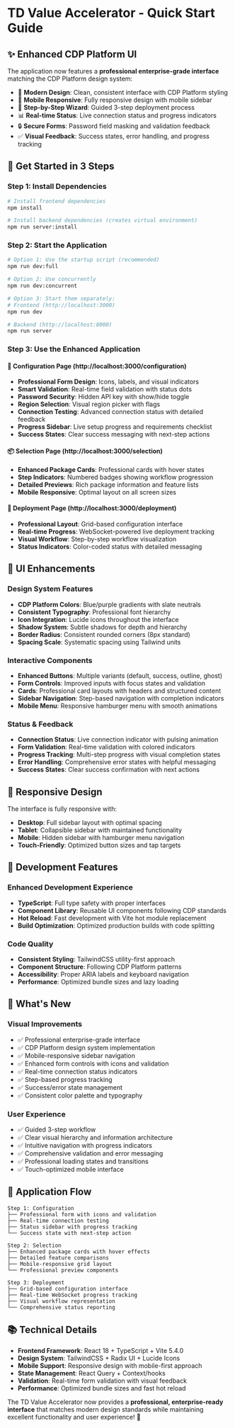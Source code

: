 # TD Value Accelerator - Quick Start Guide

## ✨ Enhanced CDP Platform UI

The application now features a **professional enterprise-grade interface** matching the CDP Platform design system:

- 🎨 **Modern Design**: Clean, consistent interface with CDP Platform styling
- 📱 **Mobile Responsive**: Fully responsive design with mobile sidebar
- 🚀 **Step-by-Step Wizard**: Guided 3-step deployment process
- 📊 **Real-time Status**: Live connection status and progress indicators
- 🔒 **Secure Forms**: Password field masking and validation feedback
- ✅ **Visual Feedback**: Success states, error handling, and progress tracking

## 🚀 Get Started in 3 Steps

### Step 1: Install Dependencies
```bash
# Install frontend dependencies
npm install

# Install backend dependencies (creates virtual environment)
npm run server:install
```

### Step 2: Start the Application
```bash
# Option 1: Use the startup script (recommended)
npm run dev:full

# Option 2: Use concurrently 
npm run dev:concurrent

# Option 3: Start them separately:
# Frontend (http://localhost:3000)
npm run dev

# Backend (http://localhost:8000) 
npm run server
```

### Step 3: Use the Enhanced Application

#### 🔧 Configuration Page (http://localhost:3000/configuration)
- **Professional Form Design**: Icons, labels, and visual indicators
- **Smart Validation**: Real-time field validation with status dots
- **Password Security**: Hidden API key with show/hide toggle
- **Region Selection**: Visual region picker with flags
- **Connection Testing**: Advanced connection status with detailed feedback
- **Progress Sidebar**: Live setup progress and requirements checklist
- **Success States**: Clear success messaging with next-step actions

#### 📦 Selection Page (http://localhost:3000/selection)
- **Enhanced Package Cards**: Professional cards with hover states
- **Step Indicators**: Numbered badges showing workflow progression
- **Detailed Previews**: Rich package information and feature lists
- **Mobile Responsive**: Optimal layout on all screen sizes

#### 🚀 Deployment Page (http://localhost:3000/deployment)
- **Professional Layout**: Grid-based configuration interface
- **Real-time Progress**: WebSocket-powered live deployment tracking
- **Visual Workflow**: Step-by-step workflow visualization
- **Status Indicators**: Color-coded status with detailed messaging

## 🎨 UI Enhancements

### Design System Features
- **CDP Platform Colors**: Blue/purple gradients with slate neutrals
- **Consistent Typography**: Professional font hierarchy
- **Icon Integration**: Lucide icons throughout the interface
- **Shadow System**: Subtle shadows for depth and hierarchy
- **Border Radius**: Consistent rounded corners (8px standard)
- **Spacing Scale**: Systematic spacing using Tailwind units

### Interactive Components
- **Enhanced Buttons**: Multiple variants (default, success, outline, ghost)
- **Form Controls**: Improved inputs with focus states and validation
- **Cards**: Professional card layouts with headers and structured content
- **Sidebar Navigation**: Step-based navigation with completion indicators
- **Mobile Menu**: Responsive hamburger menu with smooth animations

### Status & Feedback
- **Connection Status**: Live connection indicator with pulsing animation
- **Form Validation**: Real-time validation with colored indicators
- **Progress Tracking**: Multi-step progress with visual completion states
- **Error Handling**: Comprehensive error states with helpful messaging
- **Success States**: Clear success confirmation with next actions

## 📱 Responsive Design

The interface is fully responsive with:
- **Desktop**: Full sidebar layout with optimal spacing
- **Tablet**: Collapsible sidebar with maintained functionality  
- **Mobile**: Hidden sidebar with hamburger menu navigation
- **Touch-Friendly**: Optimized button sizes and tap targets

## 🔧 Development Features

### Enhanced Development Experience
- **TypeScript**: Full type safety with proper interfaces
- **Component Library**: Reusable UI components following CDP standards
- **Hot Reload**: Fast development with Vite hot module replacement
- **Build Optimization**: Optimized production builds with code splitting

### Code Quality
- **Consistent Styling**: TailwindCSS utility-first approach
- **Component Structure**: Following CDP Platform patterns
- **Accessibility**: Proper ARIA labels and keyboard navigation
- **Performance**: Optimized bundle sizes and lazy loading

## 🚀 What's New

### Visual Improvements
- ✅ Professional enterprise-grade interface
- ✅ CDP Platform design system implementation
- ✅ Mobile-responsive sidebar navigation
- ✅ Enhanced form controls with icons and validation
- ✅ Real-time connection status indicators
- ✅ Step-based progress tracking
- ✅ Success/error state management
- ✅ Consistent color palette and typography

### User Experience
- ✅ Guided 3-step workflow
- ✅ Clear visual hierarchy and information architecture
- ✅ Intuitive navigation with progress indicators
- ✅ Comprehensive validation and error messaging
- ✅ Professional loading states and transitions
- ✅ Touch-optimized mobile interface

## 🎯 Application Flow

```
Step 1: Configuration
├── Professional form with icons and validation
├── Real-time connection testing
├── Status sidebar with progress tracking
└── Success state with next-step action

Step 2: Selection
├── Enhanced package cards with hover effects
├── Detailed feature comparisons
├── Mobile-responsive grid layout
└── Professional preview components

Step 3: Deployment
├── Grid-based configuration interface
├── Real-time WebSocket progress tracking
├── Visual workflow representation
└── Comprehensive status reporting
```

## 📚 Technical Details

- **Frontend Framework**: React 18 + TypeScript + Vite 5.4.0
- **Design System**: TailwindCSS + Radix UI + Lucide Icons
- **Mobile Support**: Responsive design with mobile-first approach
- **State Management**: React Query + Context/hooks
- **Validation**: Real-time form validation with visual feedback
- **Performance**: Optimized bundle sizes and fast hot reload

The TD Value Accelerator now provides a **professional, enterprise-ready interface** that matches modern design standards while maintaining excellent functionality and user experience! 🎉